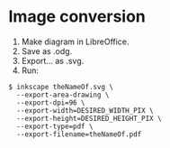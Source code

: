 # Image conversion

1. Make diagram in LibreOffice.
2. Save as .odg.
3. Export... as .svg.
4. Run:

```
$ inkscape theNameOf.svg \
  --export-area-drawing \
  --export-dpi=96 \
  --export-width=DESIRED_WIDTH_PIX \
  --export-height=DESIRED_HEIGHT_PIX \
  --export-type=pdf \
  --export-filename=theNameOf.pdf
```
